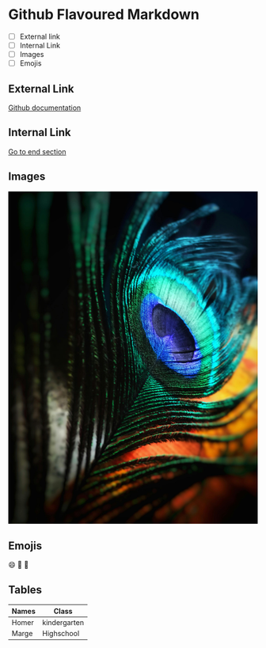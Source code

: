 # Github Flavoured Markdown

- [ ] External link
- [ ] Internal Link
- [ ] Images
- [ ] Emojis

## External Link
[Github documentation](https://help.github.com/en)
## Internal Link
[Go to  end section](#tables)

## Images
![Peackock feather](./Images/pexels-anjana-c-674010.jpg)

## Emojis
:smile: :purple_heart: 🌈 
## Tables
|  Names | Class |
| ----------- | ----------- |
| Homer | kindergarten|
| Marge | Highschool | 
